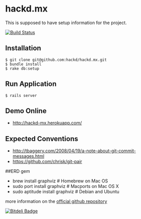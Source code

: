 hackd.mx
========

This is supposed to have setup information for the project.

[![Build Status](https://travis-ci.org/hackd/hackd.mx.png)](https://travis-ci.org/hackd/hackd.mx)

## Installation

```
$ git clone git@github.com:hackd/hackd.mx.git
$ bundle install
$ rake db:setup
```

## Run Application

```
$ rails server
```

## Demo Online

* http://hackd-mx.herokuapp.com/

## Expected Conventions

* http://tbaggery.com/2008/04/19/a-note-about-git-commit-messages.html
* https://github.com/chrisk/git-pair

##ERD gem

* brew install graphviz           # Homebrew on Mac OS
* sudo port install graphviz      # Macports on Mac OS X
* sudo aptitude install graphviz  # Debian and Ubuntu

more information on the [official github repository](http://github.com/glejeune/Ruby-Graphviz)


[![Bitdeli Badge](https://d2weczhvl823v0.cloudfront.net/hackd/hackd.mx/trend.png)](https://bitdeli.com/free "Bitdeli Badge")

